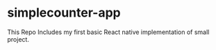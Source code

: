 # simplecounter-app
This Repo Includes my first basic React native implementation of small project.

